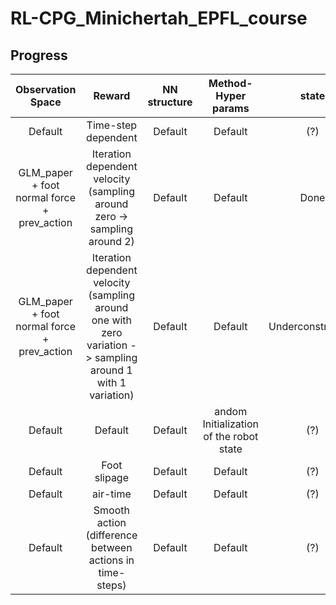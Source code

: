 # RL-CPG_Minichertah_EPFL_course

## Progress

|Observation Space|Reward|NN structure|Method-Hyper params|state|Results|
|:---:|:---:|:---:|:---:|:---:|:---:|
|Default|Time-step dependent|Default|Default|(?)|(?)|
|GLM_paper + foot normal force + prev_action|Iteration dependent velocity (sampling around zero -> sampling around 2)|Default|Default|Done|Better learning curve (eps_length = 980 at around 500 thousand iters)|
|GLM_paper + foot normal force + prev_action|Iteration dependent velocity (sampling around one with zero variation -> sampling around 1 with 1 variation)|Default|Default|Underconstruction|(?)|
|Default|Default|Default|andom Initialization of the robot state|(?)|(?)|
|Default|Foot slipage|Default|Default|(?)|(?)|
|Default|air-time|Default|Default|(?)|(?)|
|Default|Smooth action (difference between actions in time-steps)|Default|Default|(?)|(?)|